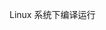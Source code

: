 <!--
 * @Author: ShadowDumb
 * @Date: 2021-08-06 15:54:36
 * @LastEditTime: 2021-08-06 15:55:31
 * @LastEditors: Please set LastEditors
 * @Description: In User Settings Edit
 * @FilePath: \014.socket\README.md
-->
Linux 系统下编译运行
